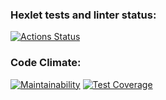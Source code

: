 ### Hexlet tests and linter status:
[![Actions Status](https://github.com/Nazarinh0/python-project-lvl2/workflows/hexlet-check/badge.svg)](https://github.com/Nazarinh0/python-project-lvl2/actions)
### Code Climate:
[![Maintainability](https://api.codeclimate.com/v1/badges/2d2d3ddf57e561e5c9c0/maintainability)](https://codeclimate.com/github/Nazarinh0/python-project-lvl2/maintainability)
[![Test Coverage](https://api.codeclimate.com/v1/badges/2d2d3ddf57e561e5c9c0/test_coverage)](https://codeclimate.com/github/Nazarinh0/python-project-lvl2/test_coverage)
